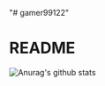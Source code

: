"# gamer99122" 

# README

![Anurag's github stats](https://github-readme-stats.vercel.app/api?username=gamer99122)


